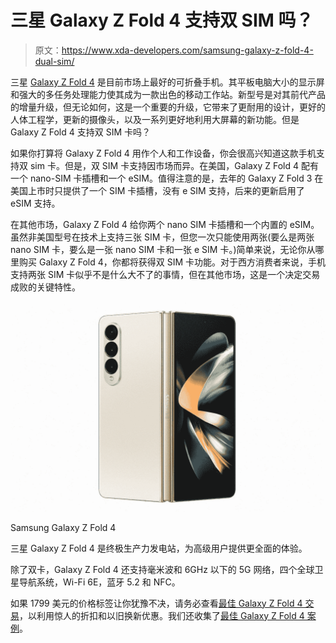 # 三星 Galaxy Z Fold 4 支持双 SIM 吗？

> 原文：<https://www.xda-developers.com/samsung-galaxy-z-fold-4-dual-sim/>

三星 [Galaxy Z Fold 4](https://www.xda-developers.com/samsung-galaxy-z-fold-4-hands-on/) 是目前市场上最好的可折叠手机。其平板电脑大小的显示屏和强大的多任务处理能力使其成为一款出色的移动工作站。新型号是对其前代产品的增量升级，但无论如何，这是一个重要的升级，它带来了更耐用的设计，更好的人体工程学，更新的摄像头，以及一系列更好地利用大屏幕的新功能。但是 Galaxy Z Fold 4 支持双 SIM 卡吗？

如果你打算将 Galaxy Z Fold 4 用作个人和工作设备，你会很高兴知道这款手机支持双 sim 卡。但是，双 SIM 卡支持因市场而异。在美国，Galaxy Z Fold 4 配有一个 nano-SIM 卡插槽和一个 eSIM。值得注意的是，去年的 Galaxy Z Fold 3 在美国上市时只提供了一个 SIM 卡插槽，没有 e SIM 支持，后来的更新启用了 eSIM 支持。

在其他市场，Galaxy Z Fold 4 给你两个 nano SIM 卡插槽和一个内置的 eSIM。虽然非美国型号在技术上支持三张 SIM 卡，但您一次只能使用两张(要么是两张 nano SIM 卡，要么是一张 nano SIM 卡和一张 e SIM 卡。)简单来说，无论你从哪里购买 Galaxy Z Fold 4，你都将获得双 SIM 卡功能。对于西方消费者来说，手机支持两张 SIM 卡似乎不是什么大不了的事情，但在其他市场，这是一个决定交易成败的关键特性。

 <picture>![The Galaxy Z Fold 4 is available to buy from Samsung. Through its website, you get access to a fourth, exclusive color and an optional discount through an eligible trade-in.](img/7aac5f1bea6abcb9d3e6054d147a2ca9.png)</picture> 

Samsung Galaxy Z Fold 4

三星 Galaxy Z Fold 4 是终极生产力发电站，为高级用户提供更全面的体验。

除了双卡，Galaxy Z Fold 4 还支持毫米波和 6GHz 以下的 5G 网络，四个全球卫星导航系统，Wi-Fi 6E，蓝牙 5.2 和 NFC。

如果 1799 美元的价格标签让你犹豫不决，请务必查看[最佳 Galaxy Z Fold 4 交易](https://www.xda-developers.com/best-samsung-galaxy-z-fold-4-deals/)，以利用惊人的折扣和以旧换新优惠。我们还收集了[最佳 Galaxy Z Fold 4 案例](https://www.xda-developers.com/best-samsung-galaxy-z-fold-4-cases/)。